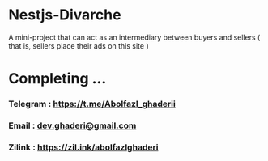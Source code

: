 # Nestjs-Divarche
A mini-project that can act as an intermediary between buyers and sellers ( that is, sellers place their ads on this site )

# Completing ...

### Telegram :  https://t.me/Abolfazl_ghaderii
### Email :  dev.ghaderi@gmail.com 
### Zilink : https://zil.ink/abolfazlghaderi

